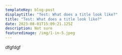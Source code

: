 ```yaml
---
templateKey: blog-post
displaytitle: "Test: What does a title look like?"
title: "Test: What does a title look like?"
date: 2023-08-01T15:09:21.125Z
description: Not sure
featuredimage: /img/1-in-5.jpeg
---
```

d﻿fgfdgf